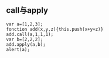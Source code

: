 ## call与apply
```
var a=[1,2,3];
fonction add(x,y,z){this.push(x+y+z)}
add.call(a,1,1,1);
var b=[2,2,2];
add.apply(a,b);
alert(a);
```
